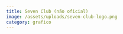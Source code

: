 ```yaml
---
title: Seven Club (não oficial)
image: /assets/uploads/seven-club-logo.png
category: grafico
---
```

